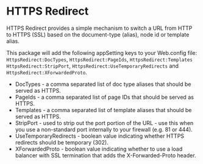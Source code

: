 # HTTPS Redirect

HTTPS Redirect provides a simple mechanism to switch a URL from HTTP to HTTPS (SSL) based on the document-type (alias), node id or template alias.

This package will add the following appSetting keys to your Web.config file: `HttpsRedirect:DocTypes`, `HttpsRedirect:PageIds`, `HttpsRedirect:Templates` `HttpsRedirect:StripPort`, `HttpsRedirect:UseTemporaryRedirects` and `HttpsRedirect:XForwardedProto`.

* DocTypes - a comma separated list of doc type aliases that should be served as HTTPS.
* PageIds - a comma separated list of page IDs that should be served as HTTPS.
* Templates - a comma separated list of template aliases that should be served as HTTPS.
* StripPort - used to strip out the port portion of the URL - use this when you use a non-standard port internally to your firewall (e.g. 81 or 444).
* UseTemporaryRedirects - boolean value indicating whether HTTPS redirects should be temporary (302).
* XForwardedProto - boolean value indicating whether to use a load balancer with SSL termination that adds the X-Forwarded-Proto header.

